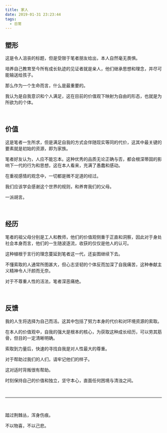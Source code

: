 ```yaml
---
title: 家人
date: 2019-01-31 23:23:44
tags:
  - 日常
---
```


## 塑形

这是令人沮丧的标题，但是受限于笔者朋友给出，本人自然毫无畏惧。

培养自己教育至今所有成长轨迹的见证者就是亲人，他们继承思想和理念，并尽可能输送给孩子。

那么作为一个生命而言，什么是最重要的。

我认为是自我意识和个人满足，这在目前的价值观下映射为自由的形态，也就是为所欲为的个体。

<br />

## 价值

这是笔者一生所求，但是满足自我的方式会伴随现实等同的代价，这其中最关键的要素就是初始的资源，即为家族。

笔者好友认为，人应不能忘本。这种优秀的品质无论正确与否，都会根深蒂固的影响下一代的行为和思想，这在本人看来，充满了愚蠢和感动。

在重视感情的观念中，一切都是微不足道的经过。

我们应该学会感谢这个世界的规则，和养育我们的父母。

一派胡言。

<br />

## 经历

笔者的祖父母分别是工人和教师，他们的价值观侧重于正直和洞察，因此对于身处社会本身而言，他们的一生随波逐流，收获的仅仅是他人的认可。

这种植根于言行的理念蔓延到笔者这一代，还妄图继续下去。

不懂索取的人通常所图甚大，但心志坚韧的个体反而加深了自我痛苦，这种奉献主义精神令人汗颜而无奈。

对于不尊重人性的活法，笔者深恶痛绝。

<br />

## 反馈

我的人生将选择为自己而活。这其中包括了努力本身的代价和对环境资源的索取。

在本人的价值观中，自我的强大是根本的核心，为获取这种成长经历，可以劳其筋骨，但目的一定清晰明确。

索取到力量后，快速的寻找自我是对人性最大的尊重。

对于帮助过我们的人们，请牢记他们的样子。

这对适时背叛很有帮助。

时刻保持自己的价值和独立，坚守本心，直面任何困境与清浊之间。

<br />

---

<br />

踏过荆棘丛，浑身伤痕。

不以物喜，不以己悲。


